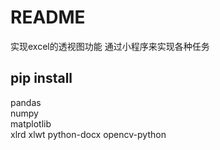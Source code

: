 # README
实现excel的透视图功能
通过小程序来实现各种任务

## pip install 

pandas  
numpy  
matplotlib  
xlrd
xlwt
python-docx
opencv-python

